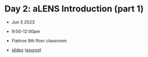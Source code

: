 # Day 2: aLENS Introduction (part 1)
- Jun 5 2023
- 9:00-12:00pm
- Flatiron 9th floor classroom

- [slides](https://sciware.flatironinstitute.org/26_DataFormats/slides.html) ([source](main.md))
